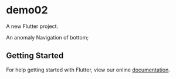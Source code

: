 # demo02

A new Flutter project.

An anomaly   Navigation of bottom;

## Getting Started

For help getting started with Flutter, view our online
[documentation](https://flutter.io/).
